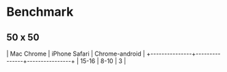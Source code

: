 # Benchmark

## 50 x 50

|  Mac Chrome   | iPhone Safari | Chrome-android |
+---------------+---------------+----------------+
|     15-16     |      8-10     |        3       |
